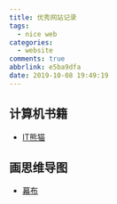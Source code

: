 ```yaml
---
title: 优秀网站记录
tags:
  - nice web
categories:
  - website
comments: true
abbrlink: e5ba9dfa
date: 2019-10-08 19:49:19
---
```


## 计算机书籍
- [IT熊猫](https://itpanda.net/book/)

## 画思维导图
- [幕布](https://mubu.com/)